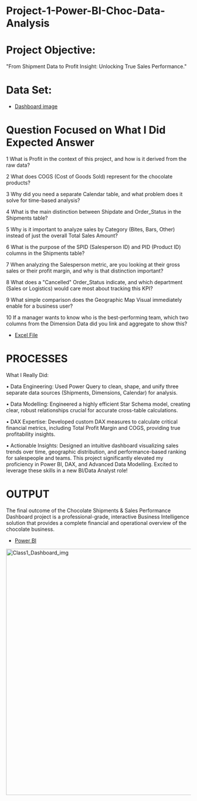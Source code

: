 # Project-1-Power-BI-Choc-Data-Analysis
# Project Objective:
"From Shipment Data to Profit Insight: Unlocking True Sales Performance."

# Data Set:
- <a href="https://github.com/seerapunagasrinu/Project-1---Power-BI---Choc---Data-Analysis/blob/main/Class1_Dashboard_img.png">Dashboard image</a>

# Question Focused on What I Did	Expected Answer
1	What is Profit in the context of this project, and how is it derived from the raw data?

2	What does COGS (Cost of Goods Sold) represent for the chocolate products?

3	Why did you need a separate Calendar table, and what problem does it solve for time-based analysis?

4	What is the main distinction between Shipdate and Order_Status in the Shipments table?

5	Why is it important to analyze sales by Category (Bites, Bars, Other) instead of just the overall Total Sales Amount?

6	What is the purpose of the SPID (Salesperson ID) and PID (Product ID) columns in the Shipments table?

7	When analyzing the Salesperson metric, are you looking at their gross sales or their profit margin, and why is that distinction important?

8	What does a "Cancelled" Order_Status indicate, and which department (Sales or Logistics) would care most about tracking this KPI?

9	What simple comparison does the Geographic Map Visual immediately enable for a business user?

10	If a manager wants to know who is the best-performing team, which two columns from the Dimension Data did you link and aggregate to show this?

- <a href="https://github.com/seerapunagasrinu/Project-1---Power-BI---Choc---Data-Analysis/blob/main/Class1_sample-chocolate-shipments-data-all-Apr-2025.xlsx">Excel File</a>

# PROCESSES 
What I Really Did:

•	Data Engineering: Used Power Query to clean, shape, and unify three separate data sources (Shipments, Dimensions, Calendar) for analysis.

•	Data Modelling: Engineered a highly efficient Star Schema model, creating clear, robust relationships crucial for accurate cross-table calculations.

•	DAX Expertise: Developed custom DAX measures to calculate critical financial metrics, including Total Profit Margin and COGS, providing true profitability insights.

•	Actionable Insights: Designed an intuitive dashboard visualizing sales trends over time, geographic distribution, and performance-based ranking for salespeople and teams.
This project significantly elevated my proficiency in Power BI, DAX, and Advanced Data Modelling. Excited to leverage these skills in a new BI/Data Analyst role! 

# OUTPUT
The final outcome of the Chocolate Shipments & Sales Performance Dashboard project is a professional-grade, interactive Business Intelligence solution that provides a complete financial and operational overview of the chocolate business.
- <a href="https://app.powerbi.com/groups/me/reports/2f9e6299-ecd3-481b-82f2-36a54da1c27d/9a6be1914e287d55e302?experience=power-bi">Power BI</a>

<img width="1208" height="671" alt="Class1_Dashboard_img" src="https://github.com/user-attachments/assets/86ef1d5d-7678-4b29-88f4-a146b1fbb33e" />


